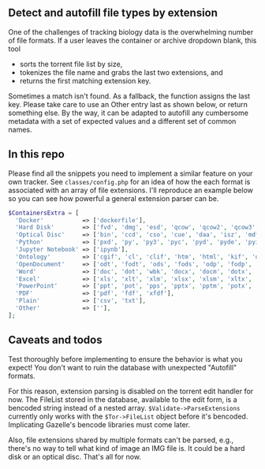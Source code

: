 ## Detect and autofill file types by extension

One of the challenges of tracking biology data is the overwhelming number of file formats.
If a user leaves the container or archive dropdown blank, this tool
  * sorts the torrent file list by size,
  * tokenizes the file name and grabs the last two extensions, and
  * returns the first matching extension key.

Sometimes a match isn't found.
As a fallback, the function assigns the last key.
Please take care to use an Other entry last as shown below, or return something else.
By the way, it can be adapted to autofill any cumbersome metadata with a set of expected values and a different set of common names.

## In this repo
Please find all the snippets you need to implement a similar feature on your own tracker.
See `classes/config.php` for an idea of how the each format is associated with an array of file extensions.
I'll reproduce an example below so you can see how powerful a general extension parser can be.

```php
$ContainersExtra = [
  'Docker'           => ['dockerfile'],
  'Hard Disk'        => ['fvd', 'dmg', 'esd', 'qcow', 'qcow2', 'qcow3', 'smi', 'swm', 'vdi', 'vhd', 'vhdx', 'vmdk', 'wim'],
  'Optical Disc'     => ['bin', 'ccd', 'cso', 'cue', 'daa', 'isz', 'mdf', 'mds', 'mdx', 'nrg', 'uif'],
  'Python'           => ['pxd', 'py', 'py3', 'pyc', 'pyd', 'pyde', 'pyi', 'pyo', 'pyp', 'pyt', 'pyw', 'pywz', 'pyx', 'pyz', 'rpy', 'xpy'],
  'Jupyter Notebook' => ['ipynb'],
  'Ontology'         => ['cgif', 'cl', 'clif', 'htm', 'html', 'kif', 'obo', 'owl', 'rdf', 'rdfa', 'rdfs', 'rif', 'tsv', 'xcl', 'xht', 'xhtml', 'xml'],
  'OpenDocument'     => ['odt', 'fodt', 'ods', 'fods', 'odp', 'fodp', 'odg', 'fodg', 'odf'],
  'Word'             => ['doc', 'dot', 'wbk', 'docx', 'docm', 'dotx', 'dotm', 'docb'],
  'Excel'            => ['xls', 'xlt', 'xlm', 'xlsx', 'xlsm', 'xltx', 'xltm', 'xlsb', 'xla', 'xlam', 'xll', 'xlw'],
  'PowerPoint'       => ['ppt', 'pot', 'pps', 'pptx', 'pptm', 'potx', 'potm', 'ppam', 'ppsx', 'ppsm', 'sldx', 'sldm'],
  'PDF'              => ['pdf', 'fdf', 'xfdf'],
  'Plain'            => ['csv', 'txt'],
  'Other'            => [''],
];
```

## Caveats and todos
Test thoroughly before implementing to ensure the behavior is what you expect!
You don't want to ruin the database with unexpected "Autofill" formats.

For this reason, extension parsing is disabled on the torrent edit handler for now.
The FileList stored in the database, available to the edit form, is a bencoded string instead of a nested array.
`$Validate->ParseExtensions` currently only works with the `$Tor->FileList` object before it's bencoded.
Implicating Gazelle's bencode libraries must come later.

Also, file extensions shared by multiple formats can't be parsed, e.g., there's no way to tell what kind of image an IMG file is.
It could be a hard disk or an optical disc.
That's all for now.
